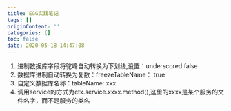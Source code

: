 ```yaml
---
title: EGG实践笔记
tags: []
originContent: ''
categories: []
toc: false
date: 2020-05-18 14:47:08
---
```


1. 进制数据库字段将驼峰自动转换为下划线,设置：underscored:false
2. 数据库进制自动转换为复数：freezeTableName： true
3. 自定义数据库名称：tableName: xxx
4. 调用service的方式为ctx.service.xxxx.method(),这里的xxxx是某个服务的文件名字，而不是服务的类名
